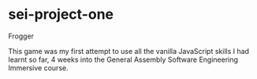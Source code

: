 # sei-project-one
Frogger 

This game was my first attempt to use all the vanilla JavaScript skills I had learnt so far, 4 weeks into the General Assembly Software Engineering Immersive course. 
